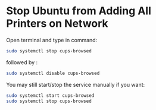 # Stop Ubuntu from Adding All Printers on Network

Open terminal and type in command:

```bash
sudo systemctl stop cups-browsed
```

followed by :

```bash
sudo systemctl disable cups-browsed
```

You may still start/stop the service manually if you want:

```bash
sudo systemctl start cups-browsed
sudo systemctl stop cups-browsed
```
